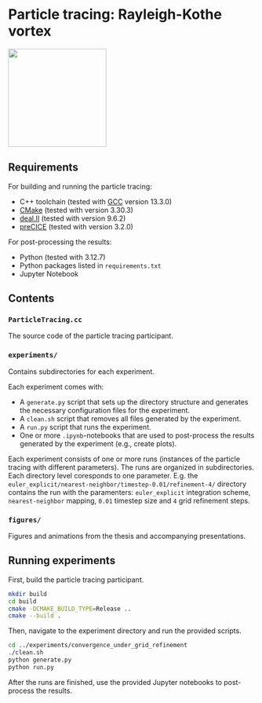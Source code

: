 # Particle tracing: Rayleigh-Kothe vortex
<img src="figures/flow_field_frames/flow_field.0000.png" height="200">

## Requirements
For building and running the particle tracing:
- C++ toolchain (tested with [GCC](https://gcc.gnu.org/) version 13.3.0)
- [CMake](https://cmake.org/) (tested with version 3.30.3)
- [deal.II](https://www.dealii.org/) (tested with version 9.6.2)
- [preCICE](https://precice.org/) (tested with version 3.2.0)

For post-processing the results:
- Python (tested with 3.12.7)
- Python packages listed in `requirements.txt`
- Jupyter Notebook

## Contents
### `ParticleTracing.cc`
The source code of the particle tracing participant.

### `experiments/`
Contains subdirectories for each experiment.

Each experiment comes with:
- A `generate.py` script that sets up the directory structure and generates the necessary configuration files for the experiment.
- A `clean.sh` script that removes all files generated by the experiment.
- A `run.py` script that runs the experiment.
- One or more `.ipynb`-notebooks that are used to post-process the results generated by the experiment (e.g., create plots).

Each experiment consists of one or more runs (instances of the particle tracing with different parameters).
The runs are organized in subdirectories.
Each directory level coresponds to one parameter.
E.g. the `euler_explicit/nearest-neighbor/timestep-0.01/refinement-4/` directory contains the run with the paramenters: `euler_explicit` integration scheme, `nearest-neighbor` mapping, `0.01` timestep size and `4` grid refinement steps.

### `figures/`
Figures and animations from the thesis and accompanying presentations.

## Running experiments
First, build the particle tracing participant.
```sh
mkdir build
cd build
cmake -DCMAKE_BUILD_TYPE=Release ..
cmake --build .
```
Then, navigate to the experiment directory and run the provided scripts.
```sh
cd ../experiments/convergence_under_grid_refinement
./clean.sh
python generate.py
python run.py
```
After the runs are finished, use the provided Jupyter notebooks to post-process the results.
